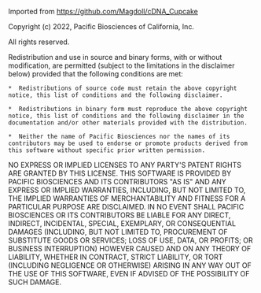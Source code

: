 Imported from https://github.com/Magdoll/cDNA_Cupcake

Copyright (c) 2022, Pacific Biosciences of California, Inc.
 
All rights reserved.
 
Redistribution and use in source and binary forms, with or without modification, are permitted (subject to the limitations in the disclaimer below) provided that the following conditions are met:
 
    *  Redistributions of source code must retain the above copyright notice, this list of conditions and the following disclaimer.
 
    *  Redistributions in binary form must reproduce the above copyright notice, this list of conditions and the following disclaimer in the documentation and/or other materials provided with the distribution.
  
    *  Neither the name of Pacific Biosciences nor the names of its contributors may be used to endorse or promote products derived from this software without specific prior written permission.
 
NO EXPRESS OR IMPLIED LICENSES TO ANY PARTY'S PATENT RIGHTS ARE GRANTED BY THIS LICENSE. THIS SOFTWARE IS PROVIDED BY PACIFIC BIOSCIENCES AND ITS CONTRIBUTORS "AS IS" AND ANY EXPRESS OR IMPLIED WARRANTIES, INCLUDING, BUT NOT LIMITED TO, THE IMPLIED WARRANTIES OF MERCHANTABILITY AND FITNESS FOR A PARTICULAR PURPOSE ARE DISCLAIMED. IN NO EVENT SHALL PACIFIC BIOSCIENCES OR ITS CONTRIBUTORS BE LIABLE FOR ANY DIRECT, INDIRECT, INCIDENTAL, SPECIAL, EXEMPLARY, OR CONSEQUENTIAL DAMAGES (INCLUDING, BUT NOT LIMITED TO, PROCUREMENT OF SUBSTITUTE GOODS OR SERVICES; LOSS OF USE, DATA, OR PROFITS; OR BUSINESS INTERRUPTION) HOWEVER CAUSED AND ON ANY THEORY OF LIABILITY, WHETHER IN CONTRACT, STRICT LIABILITY, OR TORT (INCLUDING NEGLIGENCE OR OTHERWISE) ARISING IN ANY WAY OUT OF THE USE OF THIS SOFTWARE, EVEN IF ADVISED OF THE POSSIBILITY OF SUCH DAMAGE.
 

